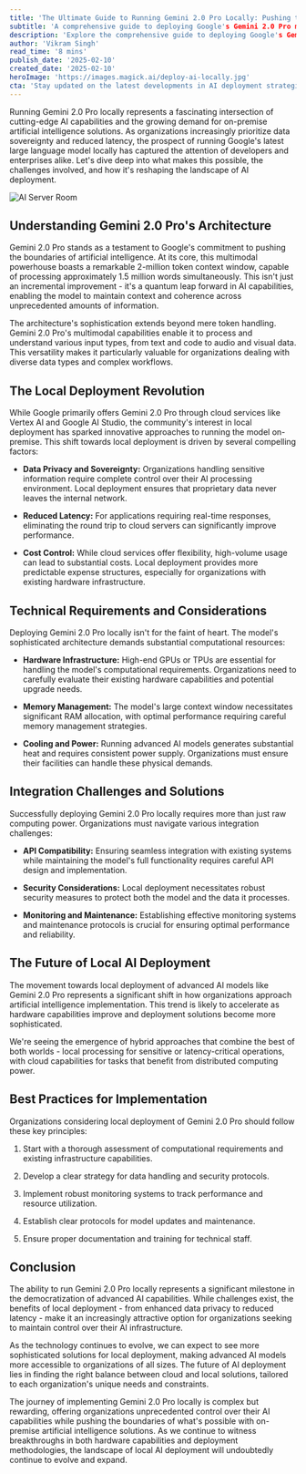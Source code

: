 ```yaml
---
title: 'The Ultimate Guide to Running Gemini 2.0 Pro Locally: Pushing the Boundaries of On-Premise AI'
subtitle: 'A comprehensive guide to deploying Google's Gemini 2.0 Pro model for local AI processing'
description: 'Explore the comprehensive guide to deploying Google's Gemini 2.0 Pro locally, including technical requirements, integration challenges, and best practices for organizations seeking to implement on-premise AI solutions. Learn about the model's architecture, benefits of local deployment, and future trends in AI infrastructure.'
author: 'Vikram Singh'
read_time: '8 mins'
publish_date: '2025-02-10'
created_date: '2025-02-10'
heroImage: 'https://images.magick.ai/deploy-ai-locally.jpg'
cta: 'Stay updated on the latest developments in AI deployment strategies and technical insights by following us on LinkedIn. Join our community of tech innovators and decision-makers shaping the future of enterprise AI implementation!'
---
```


Running Gemini 2.0 Pro locally represents a fascinating intersection of cutting-edge AI capabilities and the growing demand for on-premise artificial intelligence solutions. As organizations increasingly prioritize data sovereignty and reduced latency, the prospect of running Google's latest large language model locally has captured the attention of developers and enterprises alike. Let's dive deep into what makes this possible, the challenges involved, and how it's reshaping the landscape of AI deployment.

![AI Server Room](https://i.magick.ai/PIXE/1739192846680_magick_img.webp)

## Understanding Gemini 2.0 Pro's Architecture

Gemini 2.0 Pro stands as a testament to Google's commitment to pushing the boundaries of artificial intelligence. At its core, this multimodal powerhouse boasts a remarkable 2-million token context window, capable of processing approximately 1.5 million words simultaneously. This isn't just an incremental improvement - it's a quantum leap forward in AI capabilities, enabling the model to maintain context and coherence across unprecedented amounts of information.

The architecture's sophistication extends beyond mere token handling. Gemini 2.0 Pro's multimodal capabilities enable it to process and understand various input types, from text and code to audio and visual data. This versatility makes it particularly valuable for organizations dealing with diverse data types and complex workflows.

## The Local Deployment Revolution

While Google primarily offers Gemini 2.0 Pro through cloud services like Vertex AI and Google AI Studio, the community's interest in local deployment has sparked innovative approaches to running the model on-premise. This shift towards local deployment is driven by several compelling factors:

- **Data Privacy and Sovereignty:** Organizations handling sensitive information require complete control over their AI processing environment. Local deployment ensures that proprietary data never leaves the internal network.

- **Reduced Latency:** For applications requiring real-time responses, eliminating the round trip to cloud servers can significantly improve performance.

- **Cost Control:** While cloud services offer flexibility, high-volume usage can lead to substantial costs. Local deployment provides more predictable expense structures, especially for organizations with existing hardware infrastructure.

## Technical Requirements and Considerations

Deploying Gemini 2.0 Pro locally isn't for the faint of heart. The model's sophisticated architecture demands substantial computational resources:

- **Hardware Infrastructure:** High-end GPUs or TPUs are essential for handling the model's computational requirements. Organizations need to carefully evaluate their existing hardware capabilities and potential upgrade needs.

- **Memory Management:** The model's large context window necessitates significant RAM allocation, with optimal performance requiring careful memory management strategies.

- **Cooling and Power:** Running advanced AI models generates substantial heat and requires consistent power supply. Organizations must ensure their facilities can handle these physical demands.

## Integration Challenges and Solutions

Successfully deploying Gemini 2.0 Pro locally requires more than just raw computing power. Organizations must navigate various integration challenges:

- **API Compatibility:** Ensuring seamless integration with existing systems while maintaining the model's full functionality requires careful API design and implementation.

- **Security Considerations:** Local deployment necessitates robust security measures to protect both the model and the data it processes.

- **Monitoring and Maintenance:** Establishing effective monitoring systems and maintenance protocols is crucial for ensuring optimal performance and reliability.

## The Future of Local AI Deployment

The movement towards local deployment of advanced AI models like Gemini 2.0 Pro represents a significant shift in how organizations approach artificial intelligence implementation. This trend is likely to accelerate as hardware capabilities improve and deployment solutions become more sophisticated.

We're seeing the emergence of hybrid approaches that combine the best of both worlds - local processing for sensitive or latency-critical operations, with cloud capabilities for tasks that benefit from distributed computing power.

## Best Practices for Implementation

Organizations considering local deployment of Gemini 2.0 Pro should follow these key principles:

1. Start with a thorough assessment of computational requirements and existing infrastructure capabilities.

2. Develop a clear strategy for data handling and security protocols.

3. Implement robust monitoring systems to track performance and resource utilization.

4. Establish clear protocols for model updates and maintenance.

5. Ensure proper documentation and training for technical staff.

## Conclusion

The ability to run Gemini 2.0 Pro locally represents a significant milestone in the democratization of advanced AI capabilities. While challenges exist, the benefits of local deployment - from enhanced data privacy to reduced latency - make it an increasingly attractive option for organizations seeking to maintain control over their AI infrastructure.

As the technology continues to evolve, we can expect to see more sophisticated solutions for local deployment, making advanced AI models more accessible to organizations of all sizes. The future of AI deployment lies in finding the right balance between cloud and local solutions, tailored to each organization's unique needs and constraints.

The journey of implementing Gemini 2.0 Pro locally is complex but rewarding, offering organizations unprecedented control over their AI capabilities while pushing the boundaries of what's possible with on-premise artificial intelligence solutions. As we continue to witness breakthroughs in both hardware capabilities and deployment methodologies, the landscape of local AI deployment will undoubtedly continue to evolve and expand.